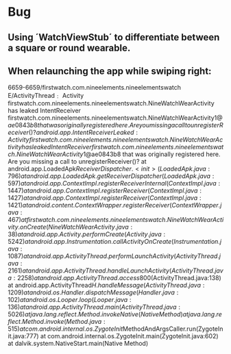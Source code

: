 # Bug

## Using ´WatchViewStub´ to differentiate between a square or round wearable.

## When relaunching the app while swiping right:

6659-6659/firstwatch.com.nineelements.nineelementswatch E/ActivityThread﹕ Activity firstwatch.com.nineelements.nineelementswatch.NineWatchWearActivity has leaked IntentReceiver firstwatch.com.nineelements.nineelementswatch.NineWatchWearActivity$1@ae0843b8 that was originally registered here. Are you missing a call to unregisterReceiver()?
    android.app.IntentReceiverLeaked: Activity firstwatch.com.nineelements.nineelementswatch.NineWatchWearActivity has leaked IntentReceiver firstwatch.com.nineelements.nineelementswatch.NineWatchWearActivity$1@ae0843b8 that was originally registered here. Are you missing a call to unregisterReceiver()?
            at android.app.LoadedApk$ReceiverDispatcher.<init>(LoadedApk.java:796)
            at android.app.LoadedApk.getReceiverDispatcher(LoadedApk.java:597)
            at android.app.ContextImpl.registerReceiverInternal(ContextImpl.java:1447)
            at android.app.ContextImpl.registerReceiver(ContextImpl.java:1427)
            at android.app.ContextImpl.registerReceiver(ContextImpl.java:1421)
            at android.content.ContextWrapper.registerReceiver(ContextWrapper.java:467)
            at firstwatch.com.nineelements.nineelementswatch.NineWatchWearActivity.onCreate(NineWatchWearActivity.java:38)
            at android.app.Activity.performCreate(Activity.java:5242)
            at android.app.Instrumentation.callActivityOnCreate(Instrumentation.java:1087)
            at android.app.ActivityThread.performLaunchActivity(ActivityThread.java:2161)
            at android.app.ActivityThread.handleLaunchActivity(ActivityThread.java:2258)
            at android.app.ActivityThread.access$800(ActivityThread.java:138)
            at android.app.ActivityThread$H.handleMessage(ActivityThread.java:1209)
            at android.os.Handler.dispatchMessage(Handler.java:102)
            at android.os.Looper.loop(Looper.java:136)
            at android.app.ActivityThread.main(ActivityThread.java:5026)
            at java.lang.reflect.Method.invokeNative(Native Method)
            at java.lang.reflect.Method.invoke(Method.java:515)
            at com.android.internal.os.ZygoteInit$MethodAndArgsCaller.run(ZygoteInit.java:777)
            at com.android.internal.os.ZygoteInit.main(ZygoteInit.java:602)
            at dalvik.system.NativeStart.main(Native Method)
